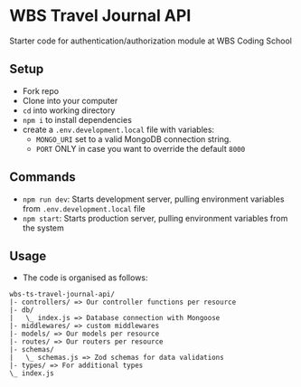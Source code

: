 # WBS Travel Journal API

Starter code for authentication/authorization module at WBS Coding School

## Setup

- Fork repo
- Clone into your computer
- `cd` into working directory
- `npm i` to install dependencies
- create a `.env.development.local` file with variables:
  - `MONGO_URI` set to a valid MongoDB connection string.
  - `PORT` ONLY in case you want to override the default `8000`

## Commands

- `npm run dev`: Starts development server, pulling environment variables from `.env.development.local` file
- `npm start`: Starts production server, pulling environment variables from the system

## Usage

- The code is organised as follows:

```
wbs-ts-travel-journal-api/
|- controllers/ => Our controller functions per resource
|- db/
|   \_ index.js => Database connection with Mongoose
|- middlewares/ => custom middlewares
|- models/ => Our models per resource
|- routes/ => Our routers per resource
|- schemas/
|   \_ schemas.js => Zod schemas for data validations
|- types/ => For additional types
\_ index.js
```
